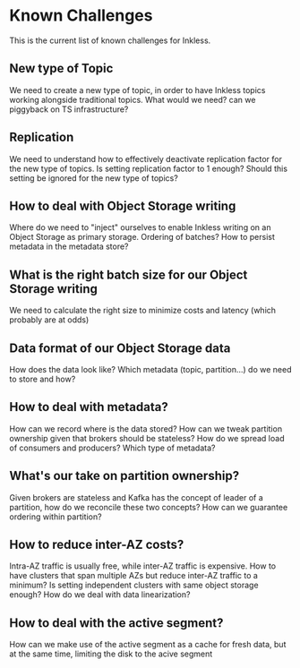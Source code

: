 # Known Challenges

This is the current list of known challenges for Inkless.

## New type of Topic

We need to create a new type of topic, in order to have Inkless topics working alongside traditional topics.
What would we need? can we piggyback on TS infrastructure?

## Replication

We need to understand how to effectively deactivate replication factor for the new type of topics. Is setting replication factor to 1 enough? Should this setting be ignored for the new type of topics?

## How to deal with Object Storage writing

Where do we need to "inject" ourselves to enable Inkless writing on an Object Storage as primary storage. Ordering of batches? How to persist metadata in the metadata store?

## What is the right batch size for our Object Storage writing

We need to calculate the right size to minimize costs and latency (which probably are at odds)

## Data format of our Object Storage data

How does the data look like? Which metadata (topic, partition...) do we need to store and how? 

## How to deal with metadata?

How can we record where is the data stored? How can we tweak partition ownership given that brokers should be stateless? How do we spread load of consumers and producers? Which type of metadata?

## What's our take on partition ownership?

Given brokers are stateless and Kafka has the concept of leader of a partition, how do we reconcile these two concepts? How can we guarantee ordering within partition?

## How to reduce inter-AZ costs?

Intra-AZ traffic is usually free, while inter-AZ traffic is expensive. How to have clusters that span multiple AZs but reduce inter-AZ traffic to a minimum? Is setting independent clusters with same object storage enough? How do we deal with data linearization?

## How to deal with the active segment?

How can we make use of the active segment as a cache for fresh data, but at the same time, limiting the disk to the acive segment
